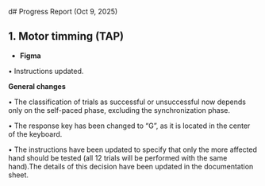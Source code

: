 d# Progress Report (Oct 9, 2025)

## 1. Motor timming (TAP)

- **Figma**
  
•	Instructions updated.

**General changes**

•	The classification of trials as successful or unsuccessful now depends only on the self-paced phase, excluding the synchronization phase.

•	The response key has been changed to “G”, as it is located in the center of the keyboard.

•	The instructions have been updated to specify that only the more affected hand should be tested (all 12 trials will be performed with the same hand).The details of this decision have been updated in the documentation sheet.



